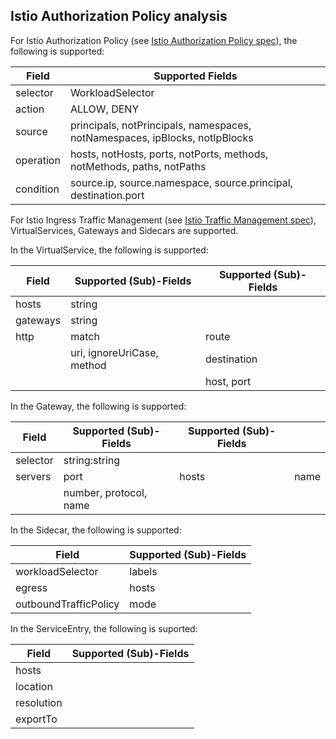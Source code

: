 ## Istio Authorization Policy analysis

For Istio Authorization Policy (see [Istio Authorization Policy spec](https://istio.io/latest/docs/reference/config/security/authorization-policy/)), 
the following is supported:

| Field     | Supported Fields                                                            |
|-----------|-----------------------------------------------------------------------------|
| selector  | WorkloadSelector                                                            |
| action    | ALLOW, DENY                                                                 |
| source    | principals, notPrincipals, namespaces, notNamespaces, ipBlocks, notIpBlocks |
| operation | hosts, notHosts, ports, notPorts, methods, notMethods, paths, notPaths      |
| condition | source.ip, source.namespace, source.principal, destination.port             |

For Istio Ingress Traffic Management (see [Istio Traffic Management spec](https://istio.io/latest/docs/concepts/traffic-management/)), 
VirtualServices, Gateways and Sidecars are supported. 

In the VirtualService, the following is supported:

| Field    | Supported (Sub)-Fields     | Supported (Sub)-Fields |
|----------|----------------------------|------------------------|
| hosts    | string                     |                        |
| gateways | string                     |                        |
| http     | match                      | route                  |
|          | uri, ignoreUriCase, method | destination            |
|          |                            | host, port             |

In the Gateway, the following is supported:

| Field    | Supported (Sub)-Fields  | Supported (Sub)-Fields |      |
|----------|-------------------------|------------------------|------|
| selector | string:string           |                        |      |
| servers  | port                    | hosts                  | name |
|          | number, protocol, name  |                        |

In the Sidecar, the following is supported:

| Field                 | Supported (Sub)-Fields | 
|-----------------------|------------------------|
| workloadSelector      | labels                 |
| egress                | hosts                  |
| outboundTrafficPolicy | mode                   |

In the ServiceEntry, the following is suported:

| Field      | Supported (Sub)-Fields | 
|------------|------------------------|
| hosts      |                        |
| location   |                        |
| resolution |                        |
| exportTo   |                        | 